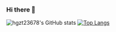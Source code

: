 ### Hi there 👋
![hgzt23678's GitHub stats](https://github-readme-stats.vercel.app/api?username=hgzt23678&count_private=true)
[![Top Langs](https://github-readme-stats.vercel.app/api/top-langs/?username=hgzt23678)](https://github.com/anuraghazra/github-readme-stats)


<!--
**hgzt23678/hgzt23678** is a ✨ _special_ ✨ repository because its `README.md` (this file) appears on your GitHub profile.

Here are some ideas to get you started:

- 🔭 I’m currently working on ...
- 🌱 I’m currently learning ...
- 👯 I’m looking to collaborate on ...
- 🤔 I’m looking for help with ...
- 💬 Ask me about ...
- 📫 How to reach me: ...
- 😄 Pronouns: ...
- ⚡ Fun fact: ...
-->
